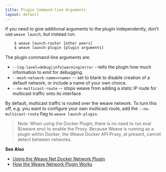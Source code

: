```yaml
---
title: Plugin Command-line Arguments
layout: default
---
```




If you need to give additional arguments to the plugin independently, don't
use `weave launch`, but instead run:

~~~bash
    $ weave launch-router [other peers]
    $ weave launch-plugin [plugin arguments]
~~~

The plugin command-line arguments are:

 * `--log-level=debug|info|warning|error` --tells the plugin
   how much information to emit for debugging.
 * `--mesh-network-name=<name>` -- set <name> to blank to disable creation
   of a default network, or include a name of your own choice.
 * `--no-multicast-route` -- stops weave from adding a static IP route for
   multicast traffic onto its interface

By default, multicast traffic is routed over the weave network.
To turn this off, e.g. you want to configure your own multicast
route, add the `--no-multicast-route` flag to `weave launch-plugin`.


>Note: When using the Docker Plugin, there is no need to run eval $(weave env) to enable the Proxy. Because Weave is running as a plugin within Docker, the Weave Docker API Proxy, at present, cannot detect between networks.  

**See Also**

 * [Using the Weave Net Docker Network Plugin](/site/plugin/weave-plugin-how-to.md)
 * [How the Weave Network Plugin Works](/site/plugin/plugin-how-it-works.md)